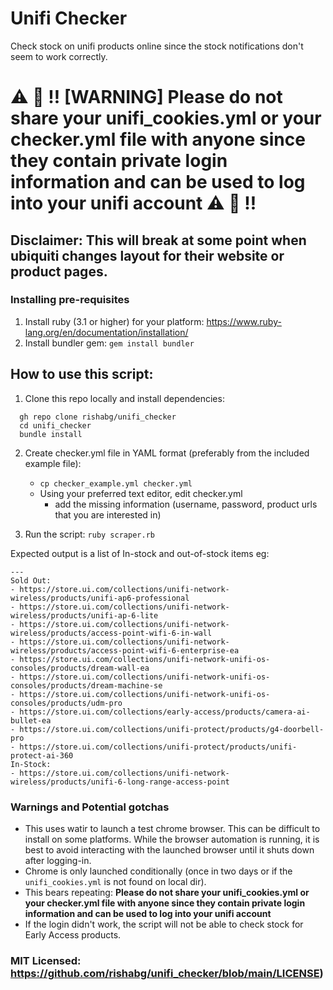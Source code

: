 # Unifi Checker
Check stock on unifi products online since the stock notifications don't seem to work correctly.

# ⚠️ 🔴 ‼️ [WARNING] Please do not share your unifi_cookies.yml or your checker.yml file with anyone since they contain private login information and can be used to log into your unifi account ⚠️ 🔴 ‼️
## Disclaimer: This will break at some point when ubiquiti changes layout for their website or product pages.

### Installing pre-requisites
1. Install ruby (3.1 or higher) for your platform: https://www.ruby-lang.org/en/documentation/installation/
2. Install bundler gem: ```gem install bundler```

## How to use this script:

1. Clone this repo locally and install dependencies: 
```
  gh repo clone rishabg/unifi_checker
  cd unifi_checker
  bundle install
```

2. Create checker.yml file in YAML format (preferably from the included example file):
      * ```cp checker_example.yml checker.yml```
      * Using your preferred text editor, edit checker.yml 
        - add the missing information (username, password, product urls that you are interested in)





3. Run the script: ```ruby scraper.rb```

Expected output is a list of In-stock and out-of-stock items eg:

```
---
Sold Out:
- https://store.ui.com/collections/unifi-network-wireless/products/unifi-ap6-professional
- https://store.ui.com/collections/unifi-network-wireless/products/unifi-ap-6-lite
- https://store.ui.com/collections/unifi-network-wireless/products/access-point-wifi-6-in-wall
- https://store.ui.com/collections/unifi-network-wireless/products/access-point-wifi-6-enterprise-ea
- https://store.ui.com/collections/unifi-network-unifi-os-consoles/products/dream-wall-ea
- https://store.ui.com/collections/unifi-network-unifi-os-consoles/products/dream-machine-se
- https://store.ui.com/collections/unifi-network-unifi-os-consoles/products/udm-pro
- https://store.ui.com/collections/early-access/products/camera-ai-bullet-ea
- https://store.ui.com/collections/unifi-protect/products/g4-doorbell-pro
- https://store.ui.com/collections/unifi-protect/products/unifi-protect-ai-360
In-Stock:
- https://store.ui.com/collections/unifi-network-wireless/products/unifi-6-long-range-access-point
```

### Warnings and Potential gotchas
- This uses watir to launch a test chrome browser. This can be difficult to install on some platforms. While the browser automation is running, it is best to avoid interacting with the launched browser until it shuts down after logging-in.
- Chrome is only launched conditionally (once in two days or if the ```unifi_cookies.yml``` is not found on local dir). 
- This bears repeating: **Please do not share your unifi_cookies.yml or your checker.yml file with anyone since they contain private login information and can be used to log into your unifi account**
- If the login didn't work, the script will not be able to check stock for Early Access products.


### MIT Licensed: https://github.com/rishabg/unifi_checker/blob/main/LICENSE)
